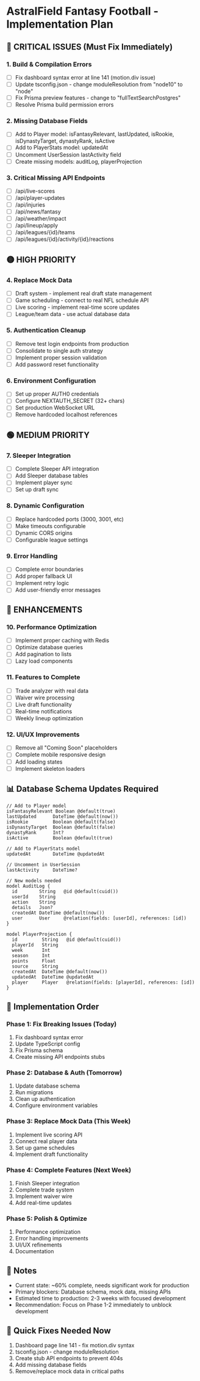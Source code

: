 # AstralField Fantasy Football - Implementation Plan

## 🔴 CRITICAL ISSUES (Must Fix Immediately)

### 1. Build & Compilation Errors
- [ ] Fix dashboard syntax error at line 141 (motion.div issue)
- [ ] Update tsconfig.json - change moduleResolution from "node10" to "node"
- [ ] Fix Prisma preview features - change to "fullTextSearchPostgres"
- [ ] Resolve Prisma build permission errors

### 2. Missing Database Fields
- [ ] Add to Player model: isFantasyRelevant, lastUpdated, isRookie, isDynastyTarget, dynastyRank, isActive
- [ ] Add to PlayerStats model: updatedAt
- [ ] Uncomment UserSession lastActivity field
- [ ] Create missing models: auditLog, playerProjection

### 3. Critical Missing API Endpoints
- [ ] /api/live-scores
- [ ] /api/player-updates
- [ ] /api/injuries
- [ ] /api/news/fantasy
- [ ] /api/weather/impact
- [ ] /api/lineup/apply
- [ ] /api/leagues/{id}/teams
- [ ] /api/leagues/{id}/activity/{id}/reactions

## 🟡 HIGH PRIORITY

### 4. Replace Mock Data
- [ ] Draft system - implement real draft state management
- [ ] Game scheduling - connect to real NFL schedule API
- [ ] Live scoring - implement real-time score updates
- [ ] League/team data - use actual database data

### 5. Authentication Cleanup
- [ ] Remove test login endpoints from production
- [ ] Consolidate to single auth strategy
- [ ] Implement proper session validation
- [ ] Add password reset functionality

### 6. Environment Configuration
- [ ] Set up proper AUTH0 credentials
- [ ] Configure NEXTAUTH_SECRET (32+ chars)
- [ ] Set production WebSocket URL
- [ ] Remove hardcoded localhost references

## 🟢 MEDIUM PRIORITY

### 7. Sleeper Integration
- [ ] Complete Sleeper API integration
- [ ] Add Sleeper database tables
- [ ] Implement player sync
- [ ] Set up draft sync

### 8. Dynamic Configuration
- [ ] Replace hardcoded ports (3000, 3001, etc)
- [ ] Make timeouts configurable
- [ ] Dynamic CORS origins
- [ ] Configurable league settings

### 9. Error Handling
- [ ] Complete error boundaries
- [ ] Add proper fallback UI
- [ ] Implement retry logic
- [ ] Add user-friendly error messages

## 🔵 ENHANCEMENTS

### 10. Performance Optimization
- [ ] Implement proper caching with Redis
- [ ] Optimize database queries
- [ ] Add pagination to lists
- [ ] Lazy load components

### 11. Features to Complete
- [ ] Trade analyzer with real data
- [ ] Waiver wire processing
- [ ] Live draft functionality
- [ ] Real-time notifications
- [ ] Weekly lineup optimization

### 12. UI/UX Improvements
- [ ] Remove all "Coming Soon" placeholders
- [ ] Complete mobile responsive design
- [ ] Add loading states
- [ ] Implement skeleton loaders

## 📊 Database Schema Updates Required

```prisma
// Add to Player model
isFantasyRelevant Boolean @default(true)
lastUpdated      DateTime @default(now())
isRookie         Boolean @default(false)
isDynastyTarget  Boolean @default(false)
dynastyRank      Int?
isActive         Boolean @default(true)

// Add to PlayerStats model  
updatedAt        DateTime @updatedAt

// Uncomment in UserSession
lastActivity     DateTime?

// New models needed
model AuditLog {
  id        String   @id @default(cuid())
  userId    String
  action    String
  details   Json?
  createdAt DateTime @default(now())
  user      User     @relation(fields: [userId], references: [id])
}

model PlayerProjection {
  id         String   @id @default(cuid())
  playerId   String
  week       Int
  season     Int
  points     Float
  source     String
  createdAt  DateTime @default(now())
  updatedAt  DateTime @updatedAt
  player     Player   @relation(fields: [playerId], references: [id])
}
```

## 🚀 Implementation Order

### Phase 1: Fix Breaking Issues (Today)
1. Fix dashboard syntax error
2. Update TypeScript config
3. Fix Prisma schema
4. Create missing API endpoints stubs

### Phase 2: Database & Auth (Tomorrow)
1. Update database schema
2. Run migrations
3. Clean up authentication
4. Configure environment variables

### Phase 3: Replace Mock Data (This Week)
1. Implement live scoring API
2. Connect real player data
3. Set up game schedules
4. Implement draft functionality

### Phase 4: Complete Features (Next Week)
1. Finish Sleeper integration
2. Complete trade system
3. Implement waiver wire
4. Add real-time updates

### Phase 5: Polish & Optimize
1. Performance optimization
2. Error handling improvements
3. UI/UX refinements
4. Documentation

## 📝 Notes

- Current state: ~60% complete, needs significant work for production
- Primary blockers: Database schema, mock data, missing APIs
- Estimated time to production: 2-3 weeks with focused development
- Recommendation: Focus on Phase 1-2 immediately to unblock development

## 🔧 Quick Fixes Needed Now

1. Dashboard page line 141 - fix motion.div syntax
2. tsconfig.json - change moduleResolution
3. Create stub API endpoints to prevent 404s
4. Add missing database fields
5. Remove/replace mock data in critical paths
